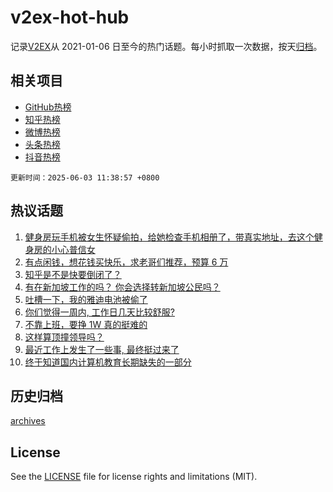 # v2ex-hot-hub

 记录[V2EX](https://www.v2ex.com/)从 2021-01-06 日至今的热门话题。每小时抓取一次数据，按天[归档](archives)。
 
 ## 相关项目

- [GitHub热榜](https://github.com/it985/github-hot-hub)
- [知乎热榜](https://github.com/it985/zhihu-hot-hub)
- [微博热榜](https://github.com/it985/weibo-hot-hub)
- [头条热榜](https://github.com/it985/toutiao-hot-hub)
- [抖音热榜](https://github.com/it985/douyin-hot-hub)


 `更新时间：2025-06-03 11:38:57 +0800`

## 热议话题

1. [健身房玩手机被女生怀疑偷拍，给她检查手机相册了，带真实地址，去这个健身房的小心普信女](https://www.v2ex.com/t/1135915)
1. [有点闲钱，想花钱买快乐，求老哥们推荐，预算 6 万](https://www.v2ex.com/t/1135879)
1. [知乎是不是快要倒闭了？](https://www.v2ex.com/t/1135810)
1. [有在新加坡工作的吗？ 你会选择转新加坡公民吗？](https://www.v2ex.com/t/1135831)
1. [吐槽一下，我的雅迪电池被偷了](https://www.v2ex.com/t/1135924)
1. [你们觉得一周内, 工作日几天比较舒服?](https://www.v2ex.com/t/1135909)
1. [不靠上班，要挣 1W 真的挺难的](https://www.v2ex.com/t/1135818)
1. [这样算顶撞领导吗？](https://www.v2ex.com/t/1135861)
1. [最近工作上发生了一些事, 最终挺过来了](https://www.v2ex.com/t/1135824)
1. [终于知道国内计算机教育长期缺失的一部分](https://www.v2ex.com/t/1135829)

## 历史归档

[archives](archives)

## License

See the [LICENSE](LICENSE) file for license rights and limitations (MIT).
